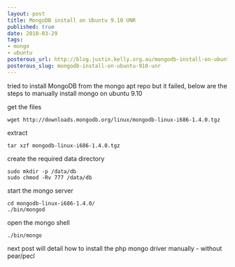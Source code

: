 ```yaml
--- 
layout: post
title: MongoDB install on Ubuntu 9.10 UNR
published: true
date: 2010-03-29
tags: 
- mongo
- ubuntu
posterous_url: http://blog.justin.kelly.org.au/mongodb-install-on-ubuntu-910-unr
posterous_slug: mongodb-install-on-ubuntu-910-unr
---
```

tried to install MongoDB from the mongo apt repo but it failed, below are the steps to manually install mongo on ubuntu 9.10

get the files

    wget http://downloads.mongodb.org/linux/mongodb-linux-i686-1.4.0.tgz

extract

    tar xzf mongodb-linux-i686-1.4.0.tgz

create the required data directory

    sudo mkdir -p /data/db
    sudo chmod -Rv 777 /data/db

start the mongo server

    cd mongodb-linux-i686-1.4.0/
    ./bin/mongod

open the mongo shell

    ./bin/mongo

next post will detail how to install the php mongo driver manually - without pear/pecl
